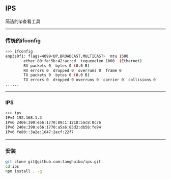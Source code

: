 ## IPS

简洁的ip查看工具

------

### 传统的ifconfig

```bash
>>> ifconfig
enp3s0f1: flags=4099<UP,BROADCAST,MULTICAST>  mtu 1500
        ether 80:fa:5b:42:ac:cd  txqueuelen 1000  (Ethernet)
        RX packets 0  bytes 0 (0.0 B)
        RX errors 0  dropped 0  overruns 0  frame 0
        TX packets 0  bytes 0 (0.0 B)
        TX errors 0  dropped 0 overruns 0  carrier 0  collisions 0
......
```
--------------
### IPS

```bash
>>> ips
IPv4 192.168.1.3
IPv6 240e:390:e56:1770:89c1:1218:5ac8:8c76
IPv6 240e:390:e56:1770:a5a6:85d2:db58:fe94
IPv6 fe80::3a2e:1647:2ecf:22f7
```
----------------------
### 安装

```bash
git clone git@github.com:tanghuibo/ips.git
cd ips
npm install . -g
```
